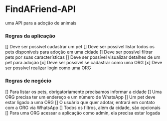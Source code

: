 # FindAFriend-API
uma API para a adoção de animais

### Regras da aplicação

[] Deve ser possível cadastrar um pet
[] Deve ser possível listar todos os pets disponíveis para adoção em uma cidade
[] Deve ser possível filtrar pets por suas características
[] Deve ser possível visualizar detalhes de um pet para adoção
[x] Deve ser possível se cadastrar como uma ORG
[x] Deve ser possível realizar login como uma ORG

### Regras de negócio

[] Para listar os pets, obrigatoriamente precisamos informar a cidade
[] Uma ORG precisa ter um endereço e um número de WhatsApp
[] Um pet deve estar ligado a uma ORG
[] O usuário que quer adotar, entrará em contato com a ORG via WhatsApp
[] Todos os filtros, além da cidade, são opcionais
[] Para uma ORG acessar a aplicação como admin, ela precisa estar logada